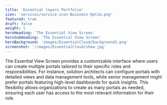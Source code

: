 ```yaml
---
title: 'Essential layers Portfolio'
icon: 'services/service-icon-Business-Optim.png'
featured: true
draft: false
weight: 1
heroHeading: 'The Essential View Screen'
heroSubHeading: 'The Essential View Screen'
heroBackground: 'images/EssentialCloud/background1.png'
screenshot: '/images/EssentialCloud/show.jpg'  
---
```

The Essential View Screen provides a customizable interface where users can create multiple portals tailored to their specific roles and responsibilities. For instance, solution architects can configure portals with detailed views and data management tools, while senior management might prefer portals featuring high-level dashboards for quick insights. This flexibility allows organizations to create as many portals as needed, ensuring each user has access to the most relevant information for their role.
